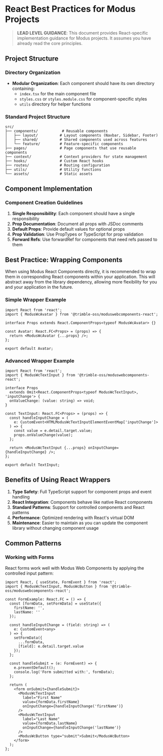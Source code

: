 # React Best Practices for Modus Projects

> **LEAD LEVEL GUIDANCE**: This document provides React-specific implementation guidance for Modus projects. It assumes you have already read the core principles.

## Project Structure

### Directory Organization

- **Modular Organization**: Each component should have its own directory containing:
  - `index.tsx` for the main component file
  - `styles.css` or `styles.module.css` for component-specific styles
  - `utils` directory for helper functions

### Standard Project Structure

```
src/
├── components/           # Reusable components
│   ├── layout/          # Layout components (Navbar, Sidebar, Footer)
│   ├── shared/          # Shared components used across features
│   └── feature/         # Feature-specific components
├── pages/               # Page components that use reusable components
├── context/             # Context providers for state management
├── hooks/               # Custom React hooks
├── routes/              # Routing configuration
├── utils/               # Utility functions
└── assets/              # Static assets
```

## Component Implementation

### Component Creation Guidelines

1. **Single Responsibility**: Each component should have a single responsibility
2. **Prop Documentation**: Document all props with JSDoc comments
3. **Default Props**: Provide default values for optional props
4. **Prop Validation**: Use PropTypes or TypeScript for prop validation
5. **Forward Refs**: Use forwardRef for components that need refs passed to them


## Best Practice: Wrapping Components

When using Modus React Components directly, it is recommended to wrap them in corresponding React components within your application. This will abstract away from the library dependency, allowing more flexibility for you and your application in the future.

### Simple Wrapper Example

```tsx
import React from 'react';
import { ModusWcAvatar } from '@trimble-oss/moduswebcomponents-react';

interface Props extends React.ComponentProps<typeof ModusWcAvatar> {}

const Avatar: React.FC<Props> = (props) => {
  return <ModusWcAvatar {...props} />;
};

export default Avatar;
```

### Advanced Wrapper Example

```tsx
import React from 'react';
import { ModusWcTextInput } from '@trimble-oss/moduswebcomponents-react';

interface Props
  extends Omit<React.ComponentProps<typeof ModusWcTextInput>, 'inputChange'> {
  onValueChange: (value: string) => void;
}

const TextInput: React.FC<Props> = (props) => {
  const handleInputChange = (
    e: CustomEvent<HTMLModusWcTextInputElementEventMap['inputChange']>
  ) => {
    const value = e.detail.target.value;
    props.onValueChange(value);
  };

  return <ModusWcTextInput {...props} onInputChange={handleInputChange} />;
};

export default TextInput;
```

## Benefits of Using React Wrappers

1. **Type Safety**: Full TypeScript support for component props and event handling
2. **React Integration**: Components behave like native React components
3. **Standard Patterns**: Support for controlled components and React patterns
4. **Performance**: Optimized rendering with React's virtual DOM
5. **Maintenance**: Easier to maintain as you can update the component library without changing component usage

## Common Patterns

### Working with Forms

React forms work well with Modus Web Components by applying the controlled input pattern:

```tsx
import React, { useState, FormEvent } from 'react';
import { ModusWcTextInput, ModusWcButton } from '@trimble-oss/moduswebcomponents-react';

const FormExample: React.FC = () => {
  const [formData, setFormData] = useState({
    firstName: '',
    lastName: ''
  });

  const handleInputChange = (field: string) => (
    e: CustomEvent<any>
  ) => {
    setFormData({
      ...formData,
      [field]: e.detail.target.value
    });
  };

  const handleSubmit = (e: FormEvent) => {
    e.preventDefault();
    console.log('Form submitted with:', formData);
  };

  return (
    <form onSubmit={handleSubmit}>
      <ModusWcTextInput
        label="First Name"
        value={formData.firstName}
        onInputChange={handleInputChange('firstName')}
      />
      <ModusWcTextInput
        label="Last Name"
        value={formData.lastName}
        onInputChange={handleInputChange('lastName')}
      />
      <ModusWcButton type="submit">Submit</ModusWcButton>
    </form>
  );
};
```
